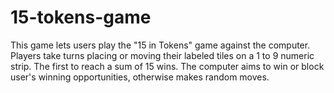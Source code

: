 # 15-tokens-game
This game lets users play the "15 in Tokens" game against the computer. Players take turns placing or moving their labeled tiles on a 1 to 9 numeric strip. The first to reach a sum of 15 wins. The computer aims to win or block user's winning opportunities, otherwise makes random moves.
